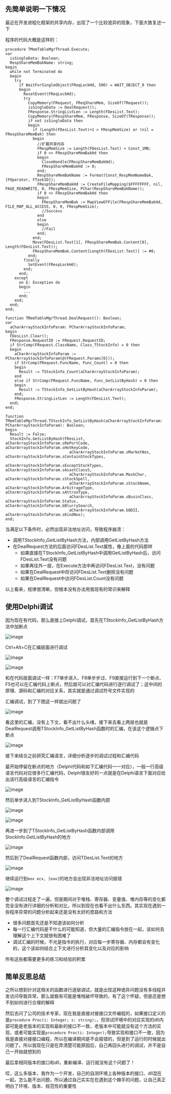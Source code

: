## 先简单说明一下情况

最近在开发进程化框架的共享内存，出现了一个比较诡异的现象，下面大致复述一下

程序的代码大概是这样的：

```
procedure TMemTableMgrThread.Execute;
var
  isSingleData: Boolean;
  RespShareMemBakName: string;
begin
  while not Terminated do
  begin
    try
      if WaitForSingleObject(FReqLockHd, 500) = WAIT_OBJECT_0 then
      begin
        ResetEvent(FReqLockHd);
        try
          CopyMemory(FRequest, FReqShareMem, SizeOf(TRequest));
          isSingleData := DealRequest();
          FResponse.StringListLen := Length(FDesList.Text);
          CopyMemory(FRespShareMem, FResponse, SizeOf(TResponse));
          if not isSingleData then
          begin
            if (Length(FDesList.Text)+1 > FRespMemSize) or (nil = FRespShareMemBak) then
            begin
              //扩展共享内存
              FRespMemSize := Length(FDesList.Text) + Const_1MB;
              if 0 <> FRespShareMemBakHd then
              begin
                CloseHandle(FRespShareMemBakHd);
                FRespShareMemBakHd := 0;
              end;
              RespShareMemBakName := Format(Const_RespMemNameBak, [FOperator, FTaskID]);
              FRespShareMemBakHd := CreateFileMapping($FFFFFFFF, nil, PAGE_READWRITE, 0, FRespMemSize, PChar(RespShareMemBakName));
              if 0 <> FRespShareMemBakHd then
              begin
                FRespShareMemBak := MapViewOfFile(FRespShareMemBakHd, FILE_MAP_ALL_ACCESS, 0, 0, FRespMemSize);
                //Success
              end
              else
              begin
                //Fail
              end;
            end;
            Move(FDesList.Text[1], FRespShareMemBak.Content[0], Length(FDesList.Text));
            FRespShareMemBak.Content[Length(FDesList.Text)] := #0;
          end;
        finally
          SetEvent(FRespLockHd);
        end;
      end;
    except
      on E: Exception do
      begin
        ...
      end;
    end;
  end;
end;

function TMemTableMgrThread.DealRequest(): Boolean;
var
  aCharArrayStockInfoParam: PCharArrayStockInfoParam;
begin
  FDesList.Clear();
  FResponse.RequestID := FRequest.RequestID;
  if StrComp(FRequest.ClassName, Class_TStockInfo) = 0 then
  begin
    aCharArrayStockInfoParam := PCharArrayStockInfoParam(@(FRequest.Params[0]));
    if StrComp(FRequest.FuncName, Func_Count) = 0 then
    begin
      Result := TStockInfo_Count(aCharArrayStockInfoParam);
    end
	else if StrComp(FRequest.FuncName, Func_GetListByHash) = 0 then
    begin
      Result := TStockInfo_GetListByHash(aCharArrayStockInfoParam);
    end;
    FResponse.StringListLen := Length(FDesList.Text);
  end;
end;

function TMemTableMgrThread.TStockInfo_GetListByHash(aCharArrayStockInfoParam: PCharArrayStockInfoParam): Boolean;
begin
  Result := False;
  StockInfo.GetListByHash(FDesList, aCharArrayStockInfoParam.sRePortCode, aCharArrayStockInfoParam.sHotKeyCode,
                            aCharArrayStockInfoParam.sMarketNos, aCharArrayStockInfoParam.sContainStockTypes, 
                            aCharArrayStockInfoParam.sExceptStockTypes, aCharArrayStockInfoParam.sAssetClassS, 
                            aCharArrayStockInfoParam.MaskChar, aCharArrayStockInfoParam.sStockSpell,
                            aCharArrayStockInfoParam.sStockName, aCharArrayStockInfoParam.ArbitrageType, aCharArrayStockInfoParam.sAttronType,
                            aCharArrayStockInfoParam.sBusinClass, aCharArrayStockInfoParam.Status, aCharArrayStockInfoParam.bBlurrySearch,
                            aCharArrayStockInfoParam.bQDII, aCharArrayStockInfoParam.sKindNos);
end;
```

当满足以下条件时，必然出现非法地址访问，导致程序崩溃：

* 调用TStockInfo_GetListByHash方法，内部调用GetListByHash方法
* 在DealRequest方法的后面访问FDesList.Text属性，像上面的代码那样
	* 如果直接在TStockInfo_GetListByHash中调用GetListByHash后，访问FDesList.Text没有问题
	* 如果再往外一层，在Execute方法中再访问FDesList.Text，没有问题
	* 如果在DealRequest中将访问FDesList.Text删除没有问题
	* 如果在DealRequest中访问FDesList.Count没有问题

以上看来，规律很清晰，但根本没有办法用我现有的常识来解释

## 使用Delphi调试

因为现在有代码，那么直接上Delphi调试，首先在TStockInfo_GetListByHash方法中加断点

![image](./image/01.png)

Ctrl+Alt+C在汇编层面进行调试

![image](./image/02.png)

![image](./image/03.png)

和在代码层面调试一样：F7单步进入、F8单步步过、F9直接运行到下一个断点、F5也可以在汇编代码上断点，然后就可以对汇编代码进行逐行调试了；这中间的原理、源码和汇编的对应关系，其实就是通过调试符号文件实现的

汇编调试，到了下图这一样就出问题了

![image](./image/04.png)

看这里的汇编，没有上下文，看不出什么头绪，接下来去看上两层也就是DealRequest调用TStockInfo_GetListByHash函数时的汇编，在该这个逻辑点下断点

![image](./image/05.png)

接下来结合之前研究汇编语言，详细分析逐步的调试过程和汇编代码

最开始停留在断点的地方（Delphi代码和如下汇编代码一一对应），一般一行高级语言代码对应很多行汇编代码，Delphi很友好的一点就是在Delphi语言下面对应给出该行高级语言的汇编指令

![image](./image/06.png)

然后单步进入到TStockInfo_GetListByHash函数内部

![image](./image/07.png)

![image](./image/08.png)

再进一步到了TStockInfo_GetListByHash函数内部调用StockInfo.GetListByHash的地方

![image](./image/09.png)

然后到了DealRequest函数内部，访问TDesList.Text的地方

![image](./image/10.png)

继续运行到`mov ecx, [eax]`的地方会出现非法地址访问报错

![image](./image/11.png)

整个调试过程走了一遍，但是期间对于堆栈、寄存器、变量值、堆内存等的变化都完全没有进行详细的分析和对比，所以到现在也看不出什么东西。其实现在遇到一些程序异常的问题分析起来还是没有太好的思路和方法

* 很多问题首先还是不知道该如何分析
* 每一行汇编代码是干什么的可能知道，但大量的汇编指令放在一起，该如何去理解这个上下文就很有困难了
* 调试汇编的时候，不光是指令的执行，对应每一步寄存器、内存都会有变化的，这个该如何结合上下文进行分析其变化以及对应的影响

所有这些都需要更多的练习和经验的积累

## 简单反思总结

之所以想到针对这相关的函数进行逐层调试，就是出现这种诡异问题没有多线程并发访问导致异常，那么就极有可能是堆栈破坏导致的，有了这个怀疑，但是还是想不到如何进行合理的解释

然后去问了公司的技术专家，现在我是直接对接接口文件编程的，如果接口定义的是`procedure Proc(i: Integer; s: string);`，但测试环境中的对应实现的dll内部可能是老版本的实现和最新的接口不一致，老版本中可能就没有这个方法的实现，或者可能实现是`procedure Proc(i: Integer);`导致实现和接口不一致，因为我是直接对接接口编程，所以在编译期间是不会报错的，但是到了运行的时候就出问题了。所以我现在只是在弄清楚可能原因后，自己再回头进行的调试，并不是自己一开始就想到的

最后拿相同版本的接口和dll，重新编译、运行就没有这个问题了！

哎，这么多版本，我作为一个开发，自己的自测环境上各种版本的接口、dll混在一起，怎么能不出问题，所以通过自己实实在在遇到这个棘手的问题，让自己真正明白了环境、版本、规范性的重要性
